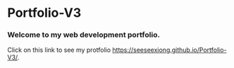 # Portfolio-V3

### Welcome to my web development portfolio.
Click on this link to see my protfolio https://seeseexiong.github.io/Portfolio-V3/.
